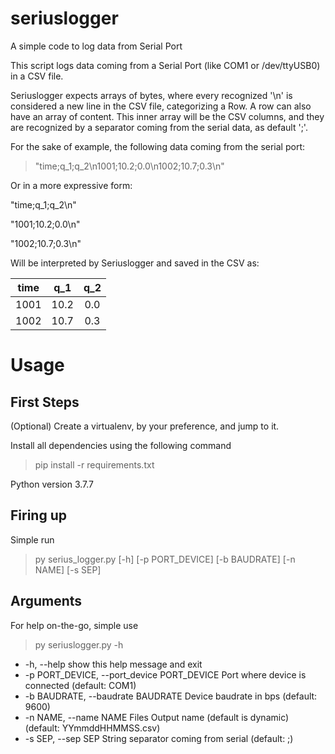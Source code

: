 # seriuslogger
A simple code to log data from Serial Port

This script logs data coming from a Serial Port (like COM1 or /dev/ttyUSB0) in a CSV file. 

Seriuslogger expects arrays of bytes, where every recognized '\n' is considered a new line in the CSV file, categorizing a Row. A row can also have an array of content. This inner array will be the CSV columns, and they are recognized by a separator coming from the serial data, as default ';'. 

For the sake of example, the following data coming from the serial port:

>"time;q_1;q_2\n1001;10.2;0.0\n1002;10.7;0.3\n"

Or in a more expressive form:

"time;q_1;q_2\n"

"1001;10.2;0.0\n"

"1002;10.7;0.3\n"

Will be interpreted by Seriuslogger and saved in the CSV as:

| time |  q_1  | q_2 |
|:----:|:----:|:---:|
| 1001 | 10.2 |  0.0 |
| 1002 | 10.7 |  0.3 |

# Usage
## First Steps
(Optional) Create a virtualenv, by your preference, and jump to it.

Install all dependencies using the following command

> pip install -r requirements.txt

Python version 3.7.7

## Firing up

Simple run

> py serius_logger.py [-h] [-p PORT_DEVICE] [-b BAUDRATE] [-n NAME] [-s SEP]

## Arguments
For help on-the-go, simple use

> py seriuslogger.py -h

-  -h, --help            show this help message and exit
-  -p PORT_DEVICE, --port_device PORT_DEVICE
                        Port where device is connected (default: COM1)
-  -b BAUDRATE, --baudrate BAUDRATE
                        Device baudrate in bps (default: 9600)
-  -n NAME, --name NAME  Files Output name (default is dynamic) (default:
                        YYmmddHHMMSS.csv)
-  -s SEP, --sep SEP     String separator coming from serial (default: ;)
